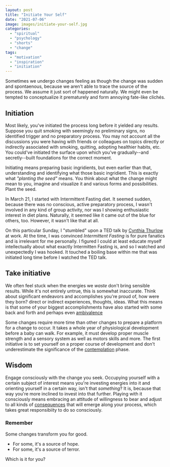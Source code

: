 ```yaml
---
layout: post 
title: "Initiate Your Self" 
date: "2021-07-06"
image: images/initiate-your-self.jpg 
categories: 
  - "spiritual"
  - "psychology"
  - "shorts" 
  - "change"
tags: 
  - "motivation"
  - "inspiration"
  - "initiation"
---
```


Sometimes we undergo changes feeling as though the change was sudden and spontaenous, because we aren't able to trace the source of the process. We assume it just sort of happened naturally. We might even be tempted to conceptualize it prematurely and form annoying fate-like clichés.

## Initiation
Most likely, you've initiated the process long before it yielded any results. Suppose you quit smoking with seemingly no preliminary signs, no identified trigger and no preparatory process. You may not account all the discussions you were having with friends or colleagues on topics directly or indirectly associated with smoking, quitting, adopting healthier habits, etc. You could've initiated the surface upon which you've gradually--and secretly--built foundations for the correct moment.

Initiating means preparing basic ingridients, but even earlier than that, understanding and identifying what those basic ingridient. This is exactly what *"planting the seed"* means. You think about what the change might mean to you, imagine and visualize it and various forms and possibilities. Plant the seed.

In March 21, I started with Intermittent Fasting diet. It seemed sudden, because there was no conscious, active preparatory process, I wasn't involved in any kind of group activity, nor was I showing enthusiastic interest in diet plans. Naturally, it seemed like it came out of the blue for others, too. However, it wasn't like that at all.

On this particular Sunday, I "stumbled" upon a TED talk by [Cynthia Thurlow](https://www.youtube.com/watch?v=A6Dkt7zyImk) at work. At the time, I was convinced *Intermittent Fasting* is for pure fanatics and is irrelevant for me personally. I figured I could at least educate myself intellectually about what exactly Intermitten Fasting is, and so I watched and unexpectedly I was hooked. It touched a boiling base within me that was initiated long time before I watched the TED talk.

## Take initiative

We often feel stuck when the energies we *waste* don't bring sensible results. While it's not entirely untrue, this is somewhat inaccurate. Think about significant endeavors and accomplishes you're proud of, how were they born? direct or indirect experiences, thoughts, ideas. What this means is that some of your biggest accomplishments have also started with some back and forth and perhaps even [ambivalence](https://rispov.com/_posts/2021/05/ambivalence/)

Some changes require more time than other changes to prepare a platform for a change to occur. It takes a whole year of physiological development before a baby can walk. For example, it must develop proper muscle strength and a sensory system as well as motors skills and more. The first initiative is to set yourself on a proper course of development and don't underestimate the significance of the [contemplation](fuck) phase.

## Wisdom

Engage consciously with the change you seek. Occupying yourself with a certain subject of interest means you're investing energies into it and orienting yourself in a certain way, isn't that *something*? It is, because that way you're more inclined to invest into that further. Playing with it consciously means embracing an attitude of willingness to bear and adjust to all kinds of [consequences](https://www.rispov.com/_posts/2021/03/sacrifices.md) that will emerge along your process, which takes great responsibiity to do so consciously. 

### Remember

Some changes transform you for good. 
- For some, it's a source of hope.
- For some, it's a source of terror.

Which is it for you?
